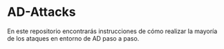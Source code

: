 # AD-Attacks
En este repositorio encontrarás instrucciones de cómo realizar la mayoría de los ataques en entorno de AD paso a paso.
